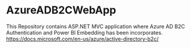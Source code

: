 # AzureADB2CWebApp
This Repository contains ASP.NET MVC application where Azure AD B2C Authentication and Power BI Embedding has been incorporates.
https://docs.microsoft.com/en-us/azure/active-directory-b2c/
